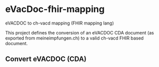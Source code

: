 # eVacDoc-fhir-mapping
eVACDOC to ch-vacd mapping (FHIR mapping lang)

This project defines the conversion of an eVACDOC CDA document (as exported from meineimpfungen.ch) to a valid ch-vacd FHIR based document.

## Convert eVACDOC (CDA)


